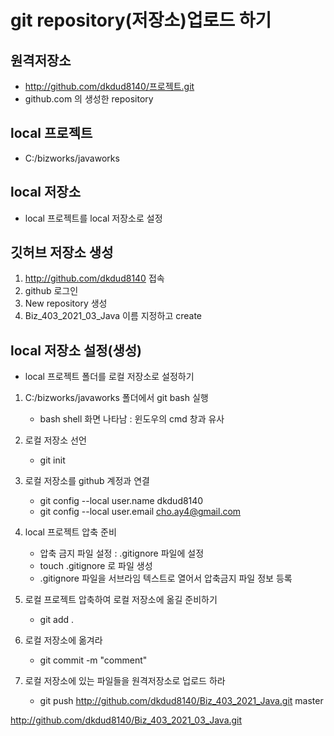 # git repository(저장소)업로드 하기
## 원격저장소
* http://github.com/dkdud8140/프로젝트.git
* github.com 의 생성한 repository


## local 프로젝트
* C:/bizworks/javaworks

## local 저장소
* local 프로젝트를 local 저장소로 설정


## 깃허브 저장소 생성
1. http://github.com/dkdud8140 접속
2. github 로그인
3. New repository 생성
4. Biz_403_2021_03_Java 이름 지정하고 create

## local 저장소 설정(생성)
* local 프로젝트 폴더를 로컬 저장소로 설정하기
1. C:/bizworks/javaworks 폴더에서 git bash 실행
	- bash shell 화면 나타남 : 윈도우의 cmd 창과 유사

2. 로컬 저장소 선언
	- git init

3. 로컬 저장소를 github 계정과 연결
	- git config --local user.name dkdud8140
	- git config --local user.email cho.ay4@gmail.com

4. local 프로젝트 압축 준비
	- 압축 금지 파일 설정 : .gitignore 파일에 설정
	- touch .gitignore 로 파일 생성
	- .gitignore 파일을 서브라임 텍스트로 열어서 압축금지 파일 정보 등록

5. 로컬 프로젝트 압축하여 로컬 저장소에 옮길 준비하기
	- git add .

6. 로컬 저장소에 옮겨라
	- git commit -m "comment"

7. 로컬 저장소에 있는 파일들을 원격저장소로 업로드 하라
	- git push http://github.com/dkdud8140/Biz_403_2021_Java.git master

http://github.com/dkdud8140/Biz_403_2021_03_Java.git